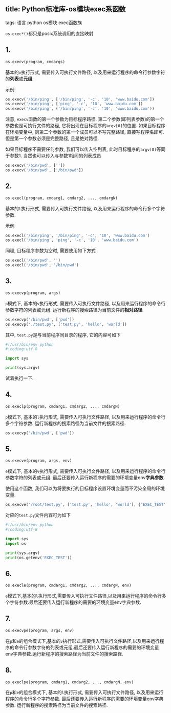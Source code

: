 title: Python标准库-os模块exec系函数
---

tags: 语言 python os模块 exec函数族

`os.exec*()`都只是posix系统调用的直接映射

## 1. 

```python
os.execv(program, cmdargs)
```

基本的`v`执行形式, 需要传入可执行文件路径, 以及用来运行程序的命令行参数字符的**列表**或**元组**.

示例:

```python
os.execv('/bin/ping', ['/bin/ping', '-c', '10', 'www.baidu.com'])
os.execv('/bin/ping', ['ping', '-c', '10', 'www.baidu.com'])
os.execv('/bin/ping', ('/bin/ping', '-c', '10', 'www.baidu.com'))
```

注意, `execv`函数的第一个参数为目标程序路径, 第二个参数(即列表参数)的第一个参数也是可执行文件的路径, 它将出现在目标程序的`argv[0]`的位置. 如果目标程序在环境变量中, 则第二个参数的第一个成员可以不写完整路径, 直接写程序名即可. 但是第一个参数必须是完整路径, 且是绝对路径.

如果目标程序不需要任何参数, 我们可以传入空列表, 此时目标程序的`argv[0]`等同于参数1. 当然也可以传入与参数1相同的列表成员

```python
os.execv('/bin/pwd', [''])
os.execv('/bin/pwd', ['/bin/pwd'])
```

## 2. 

```python
os.execl(program, cmdarg1, cmdarg2, ..., cmdargN)
```

基本的`l`执行形式, 需要传入可执行文件路径, 以及用来运行程序的命令行多个字符参数.

示例

```python
os.execl('/bin/ping', '/bin/ping', '-c', '10', 'www.baidu.com')
os.execl('/bin/ping', 'ping', '-c', '10', 'www.baidu.com')
```

同理, 目标程序参数为空时, 需要使用如下方式

```python
os.execl('/bin/pwd', '')
os.execl('/bin/pwd', '/bin/pwd')
```

## 3. 

```python
os.execvp(program, args)
```

`p`模式下, 基本的`v`执行形式, 需要传入可执行文件路径, 以及用来运行程序的命令行参数字符的列表或元组. 运行新程序的搜索路径为当前文件的**相对路径**.

```python
os.execvp('/bin/pwd', ['pwd'])
os.execvp('./test.py', ['test.py', 'hello', 'world'])
```

其中, `test.py`是与当前程序同目录的程序, 它的内容可如下

```python
#!/usr/bin/env python
#!coding:utf-8

import sys

print(sys.argv)
```

试着执行一下.

## 4. 

```python
os.execlp(program, cmdarg1, cmdarg2, ..., cmdargN)
```

`p`模式下, 基本的`l`执行形式, 需要传入可执行文件路径, 以及用来运行程序的命令行多个字符参数. 运行新程序的搜索路径为当前文件的搜索路径.

```python
os.execvp('/bin/pwd', ['pwd'])
```

## 5. 

```python
os.execve(program, args, env)
```

`e`模式下, 基本的`v`执行形式, 需要传入可执行文件路径, 以及用来运行程序的命令行参数字符的列表或元组. 最后还要传入运行新程序的需要的环境变量env**字典参数**.

使用这个函数, 我们可以为将要执行的目标程序设置环境变量而不污染全局的环境变量.

```python
os.execve('/root/test.py', ['test.py', 'hello', 'world'], {'EXEC_TEST': '1234'})
```

对应的`test.py`文件内容可为如下

```python
#!/usr/bin/env python
#!coding:utf-8

import sys
import os

print(sys.argv)
print(os.getenv('EXEC_TEST'))
```

## 6. 

```python
os.execle(program, cmdarg1, cmdarg2, ..., cmdargN, env)
```

`e`模式下,基本的`l`执行形式,需要传入可执行文件路径,以及用来运行程序的命令行多个字符参数.最后还要传入运行新程序的需要的环境变量env字典参数.

## 7.

```python
os.execvpe(program, args, env)
```

在`p`和`e`的组合模式下,基本的`v`执行形式,需要传入可执行文件路径,以及用来运行程序的命令行参数字符的列表或元组.最后还要传入运行新程序的需要的环境变量env字典参数.运行新程序的搜索路径为当前文件的搜索路径.

## 8.

```python
os.execlpe(program, cmdarg1, cmdarg2, ..., cmdargN, env)
```

在`p`和`e`的组合模式下, 基本的`l`执行形式, 需要传入可执行文件路径, 以及用来运行程序的命令行多个字符参数. 最后还要传入运行新程序的需要的环境变量env字典参数. 运行新程序的搜索路径为当前文件的搜索路径.